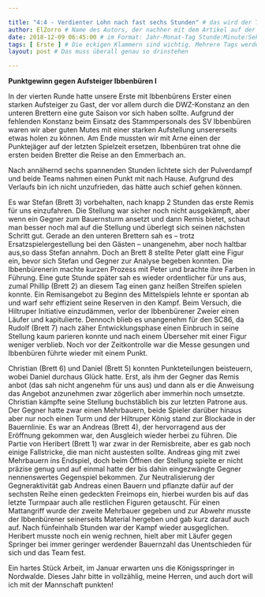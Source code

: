 ```yaml
---

title: "4:4 - Verdienter Lohn nach fast sechs Stunden" # das wird der Titel der Seite, am besten in Anführungszeichen (z.B. wenn er Sonderzeichen enthält).
author: ElZorro # Name des Autors, der nachher mit dem Artikel auf der Seite angezeigt wird; das ist unabhängig vom github-Benutzernamen
date: 2018-12-09 06:45:00 # im Format: Jahr-Monat-Tag Stunde:Minute:Sekunde, die Uhrzeit ist optional
tags: [ Erste ] # Die eckigen Klammern sind wichtig. Mehrere Tags werden durch Kommas separiert
layout: post # Das muss überall genau so drinstehen

---
```

**Punktgewinn gegen Aufsteiger Ibbenbüren I**

In der vierten Runde hatte unsere Erste mit Ibbenbürens Erster einen starken Aufsteiger zu Gast, der vor allem durch die DWZ-Konstanz an den unteren Brettern eine gute Saison vor sich haben sollte. Aufgrund der fehlenden Konstanz beim Einsatz des Stammpersonals des SV Ibbenbüren waren wir aber guten Mutes mit einer starken Aufstellung unsererseits etwas holen zu können. Am Ende mussten wir mit Arne einen der Punktejäger auf der letzten Spielzeit ersetzen, Ibbenbüren trat ohne die ersten beiden Bretter die Reise an den Emmerbach an. 
<!-- continue -->
Nach annähernd sechs spannenden Stunden lichtete sich der Pulverdampf und beide Teams nahmen einen Punkt mit nach Hause. Aufgrund des Verlaufs bin ich nicht unzufrieden, das hätte auch schief gehen können.

Es war Stefan (Brett 3) vorbehalten, nach knapp 2 Stunden das erste Remis für uns einzufahren. Die Stellung war sicher noch nicht ausgekämpft, aber wenn ein Gegner zum Bauernsturm ansetzt und dann Remis bietet, schaut man besser noch mal auf die Stellung und überlegt sich seinen nächsten Schritt gut. Gerade an den unteren Brettern sah es – trotz Ersatzspielergestellung bei den Gästen – unangenehm, aber noch haltbar aus,so dass Stefan annahm. Doch an Brett 8 stellte Peter glatt eine Figur ein, bevor sich Stefan und Gegner zur Analyse begeben konnten. Die Ibbenbürenerin machte kurzen Prozess mit Peter und brachte ihre Farben in Führung. Eine gute Stunde später sah es wieder ordentlicher für uns aus, zumal Phillip (Brett 2) an diesem Tag einen ganz heißen Streifen spielen konnte. Ein Remisangebot zu Beginn des Mittelspiels lehnte er spontan ab und warf sehr effizient seine Reserven in den Kampf. Beim Versuch, die Hiltruper Initiative einzudämmen, verlor der Ibbenbürener Zweier einen Läufer und kapitulierte. Dennoch blieb es unangenehm für den SC86, da Rudolf (Brett 7) nach zäher Entwicklungsphase einen Einbruch in seine Stellung kaum parieren konnte und nach einem Überseher mit einer Figur weniger verblieb. Noch vor der Zeitkontrolle war die Messe gesungen und Ibbenbüren führte  wieder mit einem Punkt.

Christian (Brett 6) und Daniel (Brett 5) konnten Punkteteilungen beisteuern, wobei Daniel durchaus Glück hatte. Erst, als ihm der Gegner das Remis anbot (das sah nicht angenehm für uns aus) und dann als er die Anweisung das Angebot anzunehmen zwar zögerlich aber immerhin noch umsetzte. Christian kämpfte seine Stellung buchstäblich bis zur letzten Patrone aus. Der Gegner hatte zwar einen Mehrbauern, beide Spieler darüber hinaus aber nur noch einen Turm und der Hiltruper König stand zur Blockade in der Bauernlinie. Es war an Andreas (Brett 4), der hervorragend aus der Eröffnung gekommen war, den Ausgleich wieder herbei zu führen. Die Partie von Heribert (Brett 1) war zwar in der Remisbreite, aber es gab noch einige Fallstricke, die man nicht austesten sollte. Andreas ging mit zwei Mehrbauern ins Endspiel, doch beim Öffnen der Stellung spielte er nicht präzise genug und auf einmal hatte der bis dahin eingezwängte Gegner nennenswertes Gegenspiel bekommen. Zur Neutralisierung der Gegneraktivität gab Andreas einen Bauern und pflanzte dafür auf der sechsten Reihe einen gedeckten Freimops ein, hierbei wurden bis auf das letzte Turmpaar auch alle restlichen Figuren getauscht. Für einen Mattangriff wurde der zweite Mehrbauer gegeben und zur Abwehr musste der Ibbenbürener seinerseits Material hergeben und gab kurz darauf auch auf. Nach fünfeinhalb Stunden war der Kampf wieder ausgeglichen. Heribert musste noch ein wenig rechnen, hielt aber mit Läufer gegen Springer bei immer geringer werdender Bauernzahl das Unentschieden für sich und das Team fest.

Ein hartes Stück Arbeit, im Januar erwarten uns die Königsspringer in Nordwalde. Dieses Jahr bitte in vollzählig, meine Herren, und auch dort will ich mit der Mannschaft punkten!

